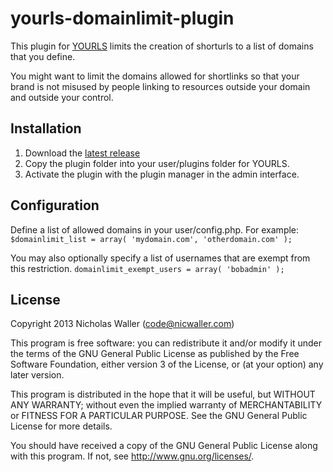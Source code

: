 yourls-domainlimit-plugin
=========================

This plugin for [YOURLS](https://github.com/YOURLS/YOURLS) limits the creation of shorturls to a list of domains that you define.

You might want to limit the domains allowed for shortlinks so that your brand is not misused by people linking to resources outside your domain and outside your control.

Installation
------------
1. Download the [latest release](https://github.com/nicwaller/yourls-domainlimit-plugin/releases)
1. Copy the plugin folder into your user/plugins folder for YOURLS.
1. Activate the plugin with the plugin manager in the admin interface.

Configuration
-------------
Define a list of allowed domains in your user/config.php. For example:
`$domainlimit_list = array( 'mydomain.com', 'otherdomain.com' );`

You may also optionally specify a list of usernames that are exempt from this restriction.
`domainlimit_exempt_users = array( 'bobadmin' );`

License
-------
Copyright 2013 Nicholas Waller (code@nicwaller.com)

This program is free software: you can redistribute it and/or modify
it under the terms of the GNU General Public License as published by
the Free Software Foundation, either version 3 of the License, or
(at your option) any later version.

This program is distributed in the hope that it will be useful,
but WITHOUT ANY WARRANTY; without even the implied warranty of
MERCHANTABILITY or FITNESS FOR A PARTICULAR PURPOSE.  See the
GNU General Public License for more details.

You should have received a copy of the GNU General Public License
along with this program.  If not, see <http://www.gnu.org/licenses/>.
